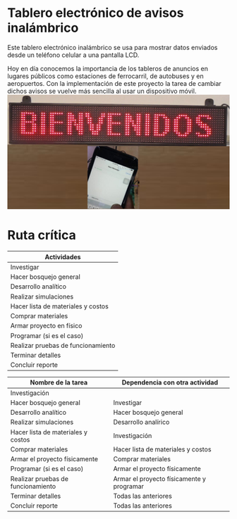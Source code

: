 # Tablero electrónico de avisos inalámbrico

Este tablero electrónico inalámbrico se usa para mostrar datos enviados desde un teléfono celular a una pantalla LCD.

Hoy en día conocemos la importancia de los tableros de anuncios en lugares públicos como estaciones de ferrocarril, de autobuses y en aeropuertos. Con la implementación de este proyecto la tarea de cambiar dichos avisos se vuelve más sencilla al usar un dispositivo móvil. 
![alt text](1.png "Logo Title Text 1")

# Ruta crítica 

| Actividades   | 
| ------------- |
| Investigar |
| Hacer bosquejo general |
| Desarrollo analítico |
| Realizar simulaciones |
| Hacer lista de materiales y costos |
| Comprar materiales |
| Armar proyecto en físico |
| Programar (si es el caso) |
| Realizar pruebas de funcionamiento |
| Terminar detalles | 
| Concluir reporte |

| Nombre de la tarea| Dependencia con otra actividad | 
| ------------- | ------------- |
| Investigación |  |
| Hacer bosquejo general | Investigar |
| Desarrollo analítico | Hacer bosquejo general |
| Realizar simulaciones | Desarrollo analírico |
| Hacer lista de materiales y costos | Investigación | 
| Comprar materiales | Hacer lista de materiales y costos |
| Armar el proyecto físicamente | Comprar materiales |
| Programar (si es el caso) | Armar el proyecto físicamente |
| Realizar pruebas de funcionamiento | Armar el proyecto físicamente y programar | 
| Terminar detalles | Todas las anteriores | 
| Concluir reporte | Todas las anteriores |
